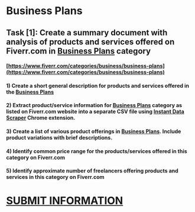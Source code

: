 # Business Plans
## Task [1]: Create a summary document with analysis of products and services offered on Fiverr.com in [Business Plans](https://www.fiverr.com/categories/business/business-plans) category
#### [https://www.fiverr.com/categories/business/business-plans](https://www.fiverr.com/categories/business/business-plans)
#### 1) Create a short general description for products and services offered in the [Business Plans](https://www.fiverr.com/categories/business/business-plans)
#### 2) Extract product/service information for [Business Plans](https://www.fiverr.com/categories/business/business-plans) category as listed on Fiverr.com website into a separate CSV file using [Instant Data Scraper](https://chrome.google.com/webstore/detail/instant-data-scraper/ofaokhiedipichpaobibbnahnkdoiiah) Chrome extension.
#### 3) Create a list of various product offerings in [Business Plans](https://www.fiverr.com/categories/business/business-plans). Include product variations with brief descriptions.
#### 4) Identify common price range for the products/services offered in this category on Fiverr.com
#### 5) Identify approximate number of freelancers offering products and services in this category on Fiverr.com

# [SUBMIT INFORMATION](https://forms.office.com/r/8AEKjkLxKG)
